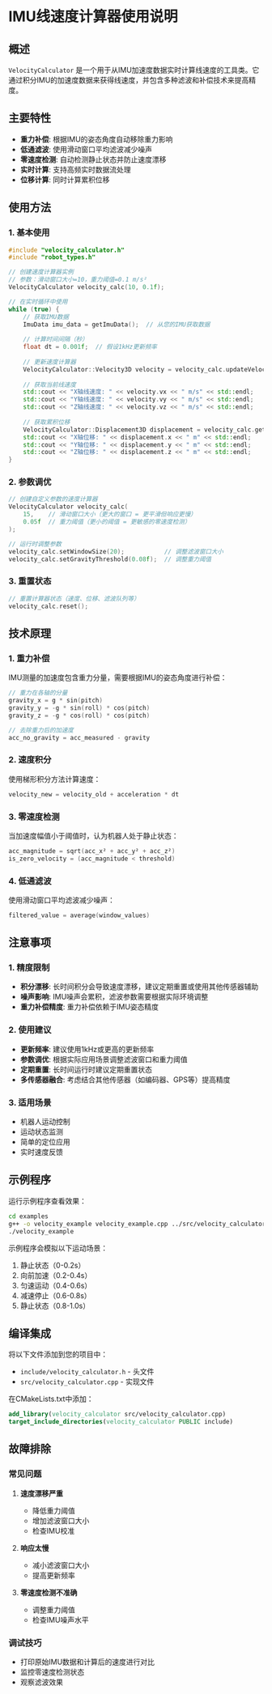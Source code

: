 # IMU线速度计算器使用说明

## 概述

`VelocityCalculator` 是一个用于从IMU加速度数据实时计算线速度的工具类。它通过积分IMU的加速度数据来获得线速度，并包含多种滤波和补偿技术来提高精度。

## 主要特性

- **重力补偿**: 根据IMU的姿态角度自动移除重力影响
- **低通滤波**: 使用滑动窗口平均滤波减少噪声
- **零速度检测**: 自动检测静止状态并防止速度漂移
- **实时计算**: 支持高频实时数据流处理
- **位移计算**: 同时计算累积位移

## 使用方法

### 1. 基本使用

```cpp
#include "velocity_calculator.h"
#include "robot_types.h"

// 创建速度计算器实例
// 参数：滑动窗口大小=10，重力阈值=0.1 m/s²
VelocityCalculator velocity_calc(10, 0.1f);

// 在实时循环中使用
while (true) {
    // 获取IMU数据
    ImuData imu_data = getImuData();  // 从您的IMU获取数据
    
    // 计算时间间隔（秒）
    float dt = 0.001f;  // 假设1kHz更新频率
    
    // 更新速度计算器
    VelocityCalculator::Velocity3D velocity = velocity_calc.updateVelocity(imu_data, dt);
    
    // 获取当前线速度
    std::cout << "X轴线速度: " << velocity.vx << " m/s" << std::endl;
    std::cout << "Y轴线速度: " << velocity.vy << " m/s" << std::endl;
    std::cout << "Z轴线速度: " << velocity.vz << " m/s" << std::endl;
    
    // 获取累积位移
    VelocityCalculator::Displacement3D displacement = velocity_calc.getDisplacement();
    std::cout << "X轴位移: " << displacement.x << " m" << std::endl;
    std::cout << "Y轴位移: " << displacement.y << " m" << std::endl;
    std::cout << "Z轴位移: " << displacement.z << " m" << std::endl;
}
```

### 2. 参数调优

```cpp
// 创建自定义参数的速度计算器
VelocityCalculator velocity_calc(
    15,    // 滑动窗口大小（更大的窗口 = 更平滑但响应更慢）
    0.05f  // 重力阈值（更小的阈值 = 更敏感的零速度检测）
);

// 运行时调整参数
velocity_calc.setWindowSize(20);           // 调整滤波窗口大小
velocity_calc.setGravityThreshold(0.08f);  // 调整重力阈值
```

### 3. 重置状态

```cpp
// 重置计算器状态（速度、位移、滤波队列等）
velocity_calc.reset();
```

## 技术原理

### 1. 重力补偿

IMU测量的加速度包含重力分量，需要根据IMU的姿态角度进行补偿：

```cpp
// 重力在各轴的分量
gravity_x = g * sin(pitch)
gravity_y = -g * sin(roll) * cos(pitch)
gravity_z = -g * cos(roll) * cos(pitch)

// 去除重力后的加速度
acc_no_gravity = acc_measured - gravity
```

### 2. 速度积分

使用梯形积分方法计算速度：

```cpp
velocity_new = velocity_old + acceleration * dt
```

### 3. 零速度检测

当加速度幅值小于阈值时，认为机器人处于静止状态：

```cpp
acc_magnitude = sqrt(acc_x² + acc_y² + acc_z²)
is_zero_velocity = (acc_magnitude < threshold)
```

### 4. 低通滤波

使用滑动窗口平均滤波减少噪声：

```cpp
filtered_value = average(window_values)
```

## 注意事项

### 1. 精度限制

- **积分漂移**: 长时间积分会导致速度漂移，建议定期重置或使用其他传感器辅助
- **噪声影响**: IMU噪声会累积，滤波参数需要根据实际环境调整
- **重力补偿精度**: 重力补偿依赖于IMU姿态精度

### 2. 使用建议

- **更新频率**: 建议使用1kHz或更高的更新频率
- **参数调优**: 根据实际应用场景调整滤波窗口和重力阈值
- **定期重置**: 长时间运行时建议定期重置状态
- **多传感器融合**: 考虑结合其他传感器（如编码器、GPS等）提高精度

### 3. 适用场景

- 机器人运动控制
- 运动状态监测
- 简单的定位应用
- 实时速度反馈

## 示例程序

运行示例程序查看效果：

```bash
cd examples
g++ -o velocity_example velocity_example.cpp ../src/velocity_calculator.cpp -I../include
./velocity_example
```

示例程序会模拟以下运动场景：
1. 静止状态（0-0.2s）
2. 向前加速（0.2-0.4s）
3. 匀速运动（0.4-0.6s）
4. 减速停止（0.6-0.8s）
5. 静止状态（0.8-1.0s）

## 编译集成

将以下文件添加到您的项目中：

- `include/velocity_calculator.h` - 头文件
- `src/velocity_calculator.cpp` - 实现文件

在CMakeLists.txt中添加：

```cmake
add_library(velocity_calculator src/velocity_calculator.cpp)
target_include_directories(velocity_calculator PUBLIC include)
```

## 故障排除

### 常见问题

1. **速度漂移严重**
   - 降低重力阈值
   - 增加滤波窗口大小
   - 检查IMU校准

2. **响应太慢**
   - 减小滤波窗口大小
   - 提高更新频率

3. **零速度检测不准确**
   - 调整重力阈值
   - 检查IMU噪声水平

### 调试技巧

- 打印原始IMU数据和计算后的速度进行对比
- 监控零速度检测状态
- 观察滤波效果 